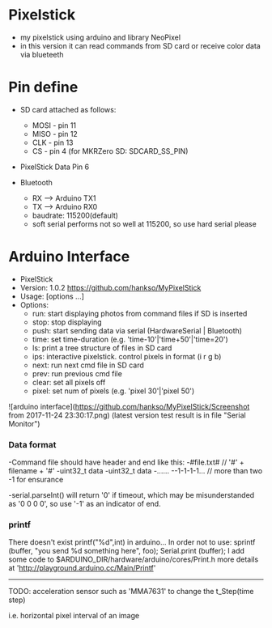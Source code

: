 # Pixelstick
- my pixelstick using arduino and library NeoPixel
- in this version it can read commands from SD card or receive color data via blueteeth

# Pin define
- SD card attached as follows:
    - MOSI - pin 11
    - MISO - pin 12
    - CLK - pin 13
    - CS - pin 4 (for MKRZero SD: SDCARD_SS_PIN)


- PixelStick Data Pin 6


- Bluetooth
    - RX --> Arduino TX1
    - TX --> Arduino RX0
    - baudrate: 115200(default)
    - soft serial performs not so well at 115200, so use hard serial please

# Arduino Interface
- PixelStick
- Version: 1.0.2 https://github.com/hankso/MyPixelStick
- Usage: [options ...]
- Options:
    - run:    start displaying photos from command files if SD is inserted
    - stop:   stop displaying
    - push:   start sending data via serial (HardwareSerial | Bluetooth)
    - time:   set time-duration (e.g. 'time-10'|'time+50'|'time=20')
    - ls:     print a tree structure of files in SD card
    - ips:    interactive pixelstick. control pixels in format (i r g b)
    - next:   run next cmd file in SD card
    - prev:   run previous cmd file
    - clear:  set all pixels off
    - pixel:  set num of pixels (e.g. 'pixel 30'|'pixel 50')

![arduino interface](https://github.com/hankso/MyPixelStick/Screenshot from 2017-11-24 23:30:17.png)
(latest version test result is in file "Serial Monitor")

### Data format
-Command file should have header and end like this:
    -#file.txt#               // '#' + filename + '#'
    -uint32_t data
    -uint32_t data
    -......
    --1-1-1-1...              // more than two -1 for ensurance

-serial.parseInt() will return '0' if timeout, which may be misunderstanded as '0 0 0 0', so use '-1' as an indicator of end.

### printf
There doesn't exist printf("%d",int) in arduino...
In order not to use:
    sprintf (buffer, "you send %d something here", foo);
    Serial.print (buffer);
I add some code to $ARDUINO_DIR/hardware/arduino/cores/Print.h more details at 'http://playground.arduino.cc/Main/Printf'

-------------------------------------------
TODO: acceleration sensor such as 'MMA7631' to change the t_Step(time step)

i.e. horizontal pixel interval of an image
